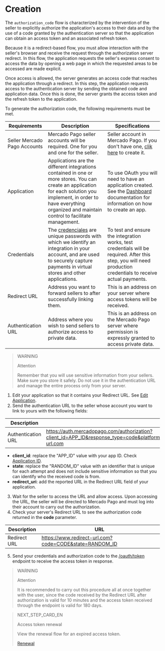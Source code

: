 # Creation
 
The `authorization_code` flow is characterized by the intervention of the seller to explicitly authorize the application's access to their data and by the use of a code granted by the authentication server so that the application can obtain an access token and an associated refresh token.
 
Because it is a redirect-based flow, you must allow interaction with the seller's browser and receive the request through the authorization server redirect. In this flow, the application requests the seller's express consent to access the data by opening a web page in which the requested areas to be accessed are made explicit.
  
Once access is allowed, the server generates an access code that reaches the application through a redirect. In this step, the application requests access to the authentication server by sending the obtained code and application data. Once this is done, the server grants the access token and the refresh token to the application.
 
To generate the authorization code, the following requirements must be met.
 
| Requirements | Description | Specifications |
| --- | --- | --- |
| Seller Mercado Pago Accounts | Mercado Pago seller accounts will be required. One for you and one for the seller. | Seller account in Mercado Pago. If you don't have one, [clik here](https://www.mercadopago[FAKER][URL[DOMAIN]/hub/registration/landing) to create it. |
| Application | Applications are the different integrations contained in one or more stores. You can create an application for each solution you implement, in order to have everything organized and maintain control to facilitate management. | To use OAuth you will need to have an application created. See the [Dashboard](https://www.mercadopago[FAKER][URL[DOMAIN]/developers/en/guides/resources/dashboard) documentation for information on how to create an app. |
| Credentials | The [credenciales](https://www.mercadopago[FAKER][URL[DOMAIN]/developers/en/guides/resources/credentials) are unique passwords with which we identify an integration in your account, and are used to securely capture payments in virtual stores and other applications. | To test and ensure the integration works, test credentials will be required. After this step, you will need production credentials to receive actual payments. |
| Redirect URL | Address you want to forward sellers to after successfully linking them. | This is an address on your server where access tokens will be received. |
| Authentication URL | Address where you wish to send sellers to authorize access to private data. | This is an address on the Mercado Pago server where permission is expressly granted to access private data. |
 
> WARNING
>
> Attention
>
> Remember that you will use sensitive information from your sellers. Make sure you store it safely. Do not use it in the authentication URL and manage the entire process only from your server.
 
1. Edit your application so that it contains your Redirect URL. See [Edit Application]().
2. Send the authentication URL to the seller whose account you want to link to yours with the following fields:

|Description|URL| 
|---|---|
| Authentication URL | https://auth.mercadopago.com/authorization?client_id=APP_ID&response_type=code&platform_id=mp&state=RANDOM_ID&redirect_uri=https://www.redirect-url.com |
 
  - **client_id**: replace the "APP_ID" value with your app ID. Check [Application ID]().
  - **state**: replace the "RANDOM_ID" value with an identifier that is unique for each attempt and does not include sensitive information so that you can identify who the received code is from.
  - **redirect_uri**: add the reported URL in the Redirect URL field of your application.
 
3. Wait for the seller to access the URL and allow access. Upon accessing the URL, the seller will be directed to Mercado Pago and must log into their account to carry out the authorization.
4. Check your server's Redirect URL to see the authorization code returned in the **code** parameter.
 
|Description|URL|  
|---|---|
| Redirect URL | https://www.redirect-url.com?code=CODE&state=RANDOM_ID |
 
5. Send your credentials and authorization code to the [/oauth/token](https://www.mercadopago[FAKER][URL][DOMAIN]/developers/en/reference/oauth/_oauth_token/post) endpoint to receive the access token in response.
 
> WARNING
>
> Attention
>
> It is recommended to carry out this procedure all at once together with the user, since the code received by the Redirect URL after authorization is valid for 10 minutes and the access token received through the endpoint is valid for 180 days.
 
> NEXT_STEP_CARD_EN
>
> Access token renewal
>
> View the renewal flow for an expired access token.
>
> [Renewal](https://www.mercadopago[FAKER][URL][DOMAIN]/developers/en/guides/resources/dashboard/creation)